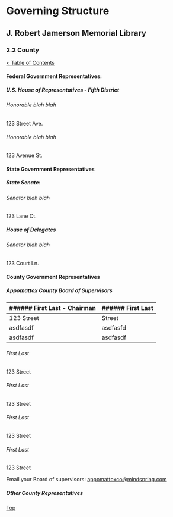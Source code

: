 [0]: ../README.md
[2.2]: county.md

# Governing Structure
## J. Robert Jamerson Memorial Library
### 2.2 County
[< Table of Contents][0]

#### Federal Government Representatives:

##### U.S. House of Representatives - Fifth District

###### Honorable blah blah
123 Street Ave.

###### Honorable blah blah
123 Avenue St.

#### State Government Representatives

##### State Senate:

###### Senator blah blah
123 Lane Ct.

##### House of Delegates

###### Senator blah blah
123 Court Ln.

#### County Government Representatives

##### Appomattox County Board of Supervisors

| ###### First Last - Chairman| ###### First Last |
|  --- | --- |
| 123 Street | Street |
| asdfasdf | asdfasfd |
| asdfasdf | asdfasdf |

###### First Last
123 Street

###### First Last
123 Street

###### First Last
123 Street

###### First Last
123 Street

Email your Board of supervisors: appomattoxco@mindspring.com

##### Other County Representatives



[Top][2.2]